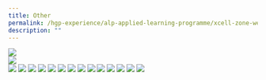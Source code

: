 ```yaml
---
title: Other
permalink: /hgp-experience/alp-applied-learning-programme/xcell-zone-website/home/others/plants/other/
description: ""
---
```

<img src="/images/o1.png"><br>
<img src="/images/o2.png"><br>
<img src="/images/o3.png">
<img src="/images/o4.png">
<img src="/images/o5.png">
<img src="/images/o6.png">
<img src="/images/o7.png">
<img src="/images/o8.png">
<img src="/images/o9.png">
<img src="/images/o10.png">
<img src="/images/o11.png">
<img src="/images/o12.png">
<img src="/images/o13.png">
<img src="/images/o14.png">
<img src="/images/o15.png">
<img src="/images/o16.png">
